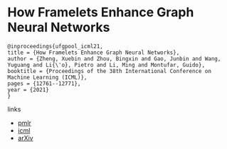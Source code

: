 # How Framelets Enhance Graph Neural Networks

```
@inproceedings{ufgpool_icml21,
title = {How Framelets Enhance Graph Neural Networks},
author = {Zheng, Xuebin and Zhou, Bingxin and Gao, Junbin and Wang, Yuguang and Li{\'o}, Pietro and Li, Ming and Montufar, Guido},
booktitle = {Proceedings of the 38th International Conference on Machine Learning (ICML)},
pages = {12761--12771},
year = {2021}
}
```

links
- [pmlr](http://proceedings.mlr.press/v139/zheng21c.html)
- [icml](https://icml.cc/Conferences/2021/ScheduleMultitrack?event=8466)
- [arXiv](https://arxiv.org/abs/2102.06986)